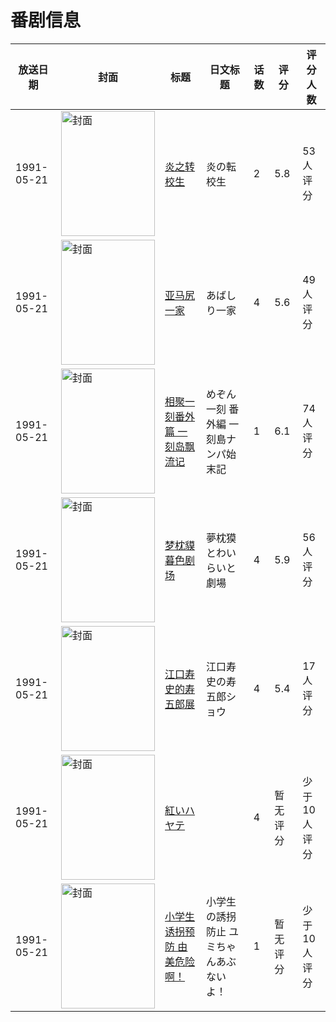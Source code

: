 # 番剧信息

|放送日期|封面|标题|日文标题|话数|评分|评分人数|
|---|---|---|---|---|---|---|
|1991-05-21|<img src="https://lain.bgm.tv/pic/cover/c/94/13/18063_TFSfW.jpg" alt="封面" style="width:150px;height:200px;object-fit:cover;">|[炎之转校生](https://bangumi.tv/subject/18063)|炎の転校生|2|5.8|53人评分|
|1991-05-21|<img src="https://lain.bgm.tv/pic/cover/c/ab/66/38902_uF42H.jpg" alt="封面" style="width:150px;height:200px;object-fit:cover;">|[亚马尻一家](https://bangumi.tv/subject/38902)|あばしり一家|4|5.6|49人评分|
|1991-05-21|<img src="https://lain.bgm.tv/pic/cover/c/ea/d6/46657_eU4iF.jpg" alt="封面" style="width:150px;height:200px;object-fit:cover;">|[相聚一刻番外篇 一刻岛飘流记](https://bangumi.tv/subject/46657)|めぞん一刻 番外編 一刻島ナンパ始末記|1|6.1|74人评分|
|1991-05-21|<img src="https://lain.bgm.tv/pic/cover/c/4e/fc/80171_PB82P.jpg" alt="封面" style="width:150px;height:200px;object-fit:cover;">|[梦枕貘 暮色剧场](https://bangumi.tv/subject/80171)|夢枕獏 とわいらいと劇場|4|5.9|56人评分|
|1991-05-21|<img src="https://lain.bgm.tv/pic/cover/c/9b/0e/112653_Q1n10.jpg" alt="封面" style="width:150px;height:200px;object-fit:cover;">|[江口寿史的寿五郎展](https://bangumi.tv/subject/112653)|江口寿史の寿五郎ショウ|4|5.4|17人评分|
|1991-05-21|<img src="https://lain.bgm.tv/pic/cover/c/33/89/116503_H5042.jpg" alt="封面" style="width:150px;height:200px;object-fit:cover;">|[紅いハヤテ](https://bangumi.tv/subject/116503)||4|暂无评分|少于10人评分|
|1991-05-21|<img src="https://lain.bgm.tv/pic/cover/c/21/15/139357_siIvs.jpg" alt="封面" style="width:150px;height:200px;object-fit:cover;">|[小学生诱拐预防 由美危险啊！](https://bangumi.tv/subject/139357)|小学生の誘拐防止 ユミちゃんあぶないよ！|1|暂无评分|少于10人评分|
